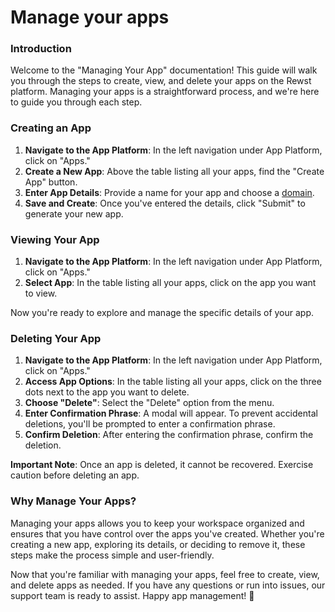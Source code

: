# Manage your apps

### Introduction

Welcome to the "Managing Your App" documentation! This guide will walk you through the steps to create, view, and delete your apps on the Rewst platform. Managing your apps is a straightforward process, and we're here to guide you through each step.

### Creating an App

1. **Navigate to the App Platform**: In the left navigation under App Platform, click on "Apps."
2. **Create a New App**: Above the table listing all your apps, find the "Create App" button.
3. **Enter App Details**: Provide a name for your app and choose a [domain](domains.md).&#x20;
4. **Save and Create**: Once you've entered the details, click "Submit" to generate your new app.

### Viewing Your App

1. **Navigate to the App Platform**: In the left navigation under App Platform, click on "Apps."
2. **Select App**: In the table listing all your apps, click on the app you want to view.

Now you're ready to explore and manage the specific details of your app.

### Deleting Your App

1. **Navigate to the App Platform**: In the left navigation under App Platform, click on "Apps."
2. **Access App Options**: In the table listing all your apps, click on the three dots next to the app you want to delete.
3. **Choose "Delete"**: Select the "Delete" option from the menu.
4. **Enter Confirmation Phrase**: A modal will appear. To prevent accidental deletions, you'll be prompted to enter a confirmation phrase.
5. **Confirm Deletion**: After entering the confirmation phrase, confirm the deletion.

**Important Note**: Once an app is deleted, it cannot be recovered. Exercise caution before deleting an app.

### Why Manage Your Apps?

Managing your apps allows you to keep your workspace organized and ensures that you have control over the apps you've created. Whether you're creating a new app, exploring its details, or deciding to remove it, these steps make the process simple and user-friendly.

Now that you're familiar with managing your apps, feel free to create, view, and delete apps as needed. If you have any questions or run into issues, our support team is ready to assist. Happy app management! 🚀

